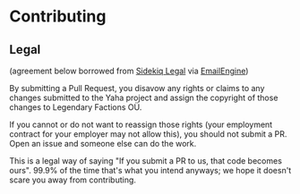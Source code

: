 # Contributing
## Legal
(agreement below borrowed from [Sidekiq Legal](https://github.com/sidekiq/sidekiq/blob/main/.github/contributing.md) via [EmailEngine](https://github.com/postalsys/emailengine)) 

By submitting a Pull Request, you disavow any rights or claims to any changes submitted to the Yaha project and assign the copyright of those changes to Legendary Factions OÜ.

If you cannot or do not want to reassign those rights (your employment contract for your employer may not allow this), you should not submit a PR. Open an issue and someone else can do the work.

This is a legal way of saying "If you submit a PR to us, that code becomes ours". 99.9% of the time that's what you intend anyways; we hope it doesn't scare you away from contributing.
